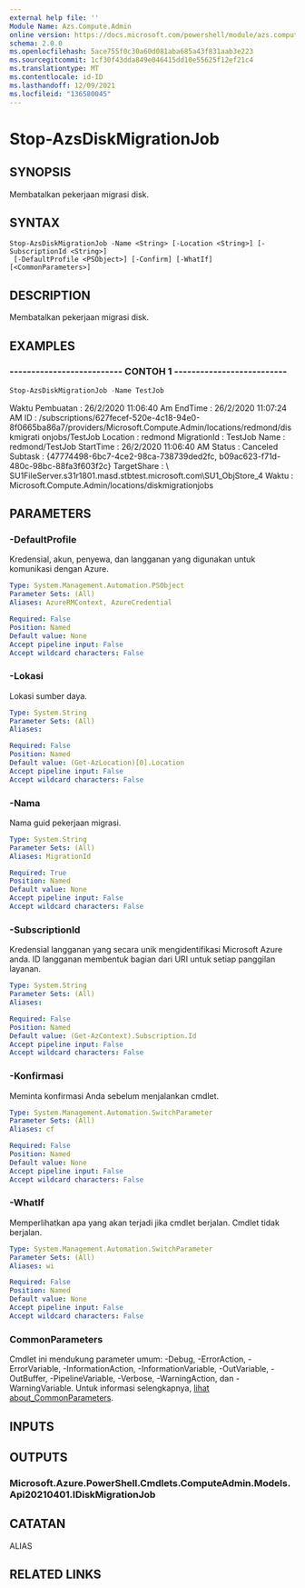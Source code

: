 ```yaml
---
external help file: ''
Module Name: Azs.Compute.Admin
online version: https://docs.microsoft.com/powershell/module/azs.compute.admin/stop-azsdiskmigrationjob
schema: 2.0.0
ms.openlocfilehash: 5ace755f0c30a60d081aba685a43f831aab3e223
ms.sourcegitcommit: 1cf30f43dda849e046415dd10e55625f12ef21c4
ms.translationtype: MT
ms.contentlocale: id-ID
ms.lasthandoff: 12/09/2021
ms.locfileid: "136580045"
---
```

# Stop-AzsDiskMigrationJob

## SYNOPSIS
Membatalkan pekerjaan migrasi disk.

## SYNTAX

```
Stop-AzsDiskMigrationJob -Name <String> [-Location <String>] [-SubscriptionId <String>]
 [-DefaultProfile <PSObject>] [-Confirm] [-WhatIf] [<CommonParameters>]
```

## DESCRIPTION
Membatalkan pekerjaan migrasi disk.

## EXAMPLES

### -------------------------- CONTOH 1 --------------------------
```powershell
Stop-AzsDiskMigrationJob -Name TestJob
```

Waktu Pembuatan : 26/2/2020 11:06:40 Am EndTime : 26/2/2020 11:07:24 AM ID : /subscriptions/627fecef-520e-4c18-94e0-8f0665ba86a7/providers/Microsoft.Compute.Admin/locations/redmond/diskmigrati onjobs/TestJob Location : redmond MigrationId : TestJob Name : redmond/TestJob StartTime : 26/2/2020 11:06:40 AM Status : Canceled Subtask : {47774498-6bc7-4ce2-98ca-738739ded2fc, b09ac623-f71d-480c-98bc-88fa3f603f2c} TargetShare : \\ SU1FileServer.s31r1801.masd.stbtest.microsoft.com\SU1_ObjStore_4 Waktu : Microsoft.Compute.Admin/locations/diskmigrationjobs

## PARAMETERS

### -DefaultProfile
Kredensial, akun, penyewa, dan langganan yang digunakan untuk komunikasi dengan Azure.

```yaml
Type: System.Management.Automation.PSObject
Parameter Sets: (All)
Aliases: AzureRMContext, AzureCredential

Required: False
Position: Named
Default value: None
Accept pipeline input: False
Accept wildcard characters: False
```

### -Lokasi
Lokasi sumber daya.

```yaml
Type: System.String
Parameter Sets: (All)
Aliases:

Required: False
Position: Named
Default value: (Get-AzLocation)[0].Location
Accept pipeline input: False
Accept wildcard characters: False
```

### -Nama
Nama guid pekerjaan migrasi.

```yaml
Type: System.String
Parameter Sets: (All)
Aliases: MigrationId

Required: True
Position: Named
Default value: None
Accept pipeline input: False
Accept wildcard characters: False
```

### -SubscriptionId
Kredensial langganan yang secara unik mengidentifikasi Microsoft Azure anda.
ID langganan membentuk bagian dari URI untuk setiap panggilan layanan.

```yaml
Type: System.String
Parameter Sets: (All)
Aliases:

Required: False
Position: Named
Default value: (Get-AzContext).Subscription.Id
Accept pipeline input: False
Accept wildcard characters: False
```

### -Konfirmasi
Meminta konfirmasi Anda sebelum menjalankan cmdlet.

```yaml
Type: System.Management.Automation.SwitchParameter
Parameter Sets: (All)
Aliases: cf

Required: False
Position: Named
Default value: None
Accept pipeline input: False
Accept wildcard characters: False
```

### -WhatIf
Memperlihatkan apa yang akan terjadi jika cmdlet berjalan.
Cmdlet tidak berjalan.

```yaml
Type: System.Management.Automation.SwitchParameter
Parameter Sets: (All)
Aliases: wi

Required: False
Position: Named
Default value: None
Accept pipeline input: False
Accept wildcard characters: False
```

### CommonParameters
Cmdlet ini mendukung parameter umum: -Debug, -ErrorAction, -ErrorVariable, -InformationAction, -InformationVariable, -OutVariable, -OutBuffer, -PipelineVariable, -Verbose, -WarningAction, dan -WarningVariable. Untuk informasi selengkapnya, [lihat about_CommonParameters](http://go.microsoft.com/fwlink/?LinkID=113216).

## INPUTS

## OUTPUTS

### Microsoft.Azure.PowerShell.Cmdlets.ComputeAdmin.Models.Api20210401.IDiskMigrationJob

## CATATAN

ALIAS

## RELATED LINKS

